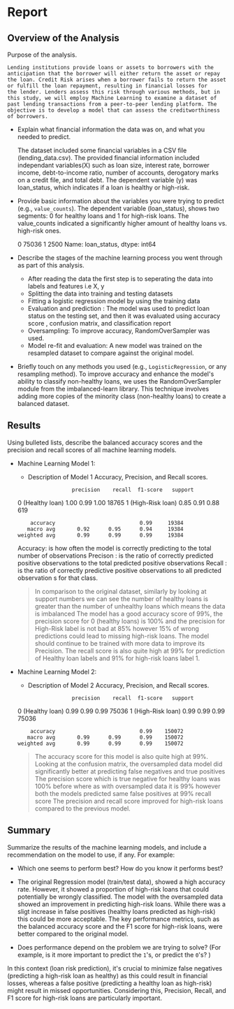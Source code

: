 #   Report 

## Overview of the Analysis

Purpose of the analysis.

    Lending institutions provide loans or assets to borrowers with the anticipation that the borrower will either return the asset or repay     the loan. Credit Risk arises when a borrower fails to return the asset or fulfill the loan repayment, resulting in financial losses for     the lender. Lenders assess this risk through various methods, but in this study, we will employ Machine Learning to examine a dataset of     past lending transactions from a peer-to-peer lending platform. The objective is to develop a model that can assess the creditworthiness     of borrowers.


* Explain what financial information the data was on, and what you needed to predict.

    The dataset included some financial variables in a CSV file (lending_data.csv). The provided financial information included independant     variables(X) such as loan size, interest rate, borrower income, debt-to-income ratio, number of accounts, derogatory marks on a credit       file, and total debt. The dependent variable (y) was loan_status, which indicates if a loan is healthy or high-risk.

* Provide basic information about the variables you were trying to predict (e.g., `value_counts`).
    The dependent variable (loan_status), shows two segments: 0 for healthy loans and 1 for high-risk loans. The value_counts indicated a       significantly higher amount of healthy loans vs. high-risk ones.
    
    0    75036
    1     2500
    Name: loan_status, dtype: int64


* Describe the stages of the machine learning process you went through as part of this analysis.
    - After reading the data the first step is to seperating the data into labels and features i.e X, y
    - Splitting the data into training and testing datasets
    - Fitting a logistic regression model by using the training data
    - Evaluation and prediction : The model was used to predict loan status on the testing set, and then it was evaluated using                   accuracy score , confusion matrix, and classification report
    - Oversampling: To improve accuracy, RandomOverSampler was used.
    - Model re-fit and evaluation: A new model was trained on the resampled dataset to compare against the original model.

* Briefly touch on any methods you used (e.g., `LogisticRegression`, or any resampling method).
    To improve accuracy and enhance the model's ability to classify non-healthy loans, we uses the RandomOverSampler module from the             imbalanced-learn library. This technique involves adding more copies of the minority class (non-healthy loans) to create a balanced         dataset.

## Results

Using bulleted lists, describe the balanced accuracy scores and the precision and recall scores of all machine learning models.

* Machine Learning Model 1:
  * Description of Model 1 Accuracy, Precision, and Recall scores.
     
                      precision    recall  f1-score   support

  0 (Healthy loan)       1.00      0.99      1.00     18765
1 (High-Risk loan)       0.85      0.91      0.88       619

          accuracy                           0.99     19384
         macro avg       0.92      0.95      0.94     19384
      weighted avg       0.99      0.99      0.99     19384
  
  Accuracy: is how often the model is correctly  predicting to the total number of observations
  Precison : is the ratio of correctly predicted positive observations to the total predicted positive observations
  Recall : is the ratio of correctly predictive positive observations to all  predicted observation s for that class.

  > In comparison to the original dataset, similarly by looking at support numbers we can see the number of healthy loans is greater than       the number of unhealthy loans which means the data is imbalanced
  > The model has a good accuracy score of 99%, the precision score for 0 (healthy loans) is 100% and the precision for High-Risk label is       not bad at 85% however 15% of wrong predictions could lead to missing high-risk loans. The model should continue to be trained with         more data to improve its Precision.
  > The recall score is also quite high at 99% for prediction of Healthy loan labels and 91% for high-risk loans label 1.

* Machine Learning Model 2:
  * Description of Model 2 Accuracy, Precision, and Recall scores.
  
                      precision    recall  f1-score   support

  0 (Healthy loan)       0.99      0.99      0.99     75036
1 (High-Risk loan)       0.99      0.99      0.99     75036

          accuracy                           0.99    150072
         macro avg       0.99      0.99      0.99    150072
      weighted avg       0.99      0.99      0.99    150072

    
  
   > The accuracy score for this model is also quite high at 99%. Looking at the confusion matrix, the oversampled data model did                 significantly better at predicting false negatives and true positives
   > The precision score which is true negative for healthy loans was 100% before where as with oversampled data it is 99% however both the       models predicted same false positives at 99% recall score 
   > The precision and recall score improved for high-risk loans compared to the previous model.

## Summary

Summarize the results of the machine learning models, and include a recommendation on the model to use, if any. For example:
* Which one seems to perform best? How do you know it performs best?

- The original Regression model (train/test data), showed a high accuracy rate. However, it showed a proportion of high-risk loans that         could potentially be wrongly classified. The model with the oversampled data showed an improvement in predicting high-risk loans. While    there was a sligt increase in false positives (healthy loans predicted as high-risk) this could be more acceptable. The key performance      metrics, such as the balanced accuracy score and the F1 score for high-risk loans, were better compared to the original model.

* Does performance depend on the problem we are trying to solve? (For example, is it more important to predict the `1`'s, or predict the `0`'s? )

In this context (loan risk prediction), it's crucial to minimize false negatives (predicting a high-risk loan as healthy) as this could result in financial losses, whereas a false positive (predicting a healthy loan as high-risk) might result in missed opportunities. Considering this, Precision, Recall, and F1 score for high-risk loans are particularly important.


